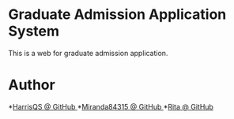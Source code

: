 # Graduate Admission Application System
This is a web for graduate admission application.

# Author
*[HarrisQS @ GitHub ](https://github.com/HarrisQs)
*[Miranda84315 @ GitHub ](https://github.com/miranda84315)
*[Rita @ GitHub ](https://github.com/Rita20839)
